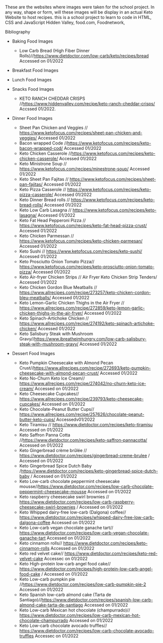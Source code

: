 These are the websites where images were taken
for the school project. In any way, shape or form, will these images will be display in an actual Keto Website to host recipes. this is a school project to learn to code in HTML, CSS and JavaScript
Hidden Valley, food.com, Foodnetwork,

Bibliography
 - Baking Food Images
   - Low Carb Bread (High Fiber Dinner Rolls)//https://www.dietdoctor.com/low-carb/keto/recipes/bread Accessed on 01/2022
   
 - Breakfast Food Images
 - Lunch Food Images
 - Snacks Food Images
    - KETO RANCH CHEDDAR CRISPS //https://www.hiddenvalley.com/recipe/keto-ranch-cheddar-crisps/ Accssed 01/2022.
 - Dinner Food Images 
    - Sheet Pan Chicken and Veggies // https://www.ketofocus.com/recipes/sheet-pan-chicken-and-veggies/ Accessed 01/2022
    - Bacon wrapped Code //https://www.ketofocus.com/recipes/keto-bacon-wrapped-cod/ Accessed 01/2022
    - Keto Chicken Casserole //https://www.ketofocus.com/recipes/keto-chicken-casserole/ Accessed 01/2022
    - Keto Ministrone Soup // https://www.ketofocus.com/recipes/minestrone-soup/ Accessed 01/2022
    - Keto Sheet Pan Fajitas // https://www.ketofocus.com/recipes/sheet-pan-fajitas/ Accessed 01/2022
    - Keto Pizza Casserole // https://www.ketofocus.com/recipes/keto-pizza-casserole/ Accessed 01/2022
    - Keto Dinner Bread rolls // https://www.ketofocus.com/recipes/keto-bread-rolls/ Accessed 01/2022
    - Keto Low Carb Lasagna // https://www.ketofocus.com/recipes/keto-lasagna/ Accessed 01/2022
    - Keto Fat Head Pepperoni Pizza // https://www.ketofocus.com/recipes/keto-fat-head-pizza-crust/ Accessed 01/2022
    - Keto Chicken Parmessan // https://www.ketofocus.com/recipes/keto-chicken-parmesan/ Accessed 01/2022
    - Keto Sushi // https://www.ketofocus.com/recipes/keto-sushi/ Accessed 01/2022
    - Keto Prosciutto Onion Tomato Pizza// https://www.ketofocus.com/recipes/keto-prosciutto-onion-tomato-pizza/ Accessed 01/2022
    - Keto Air-fryer Chicken Strips // Air Fryer Keto Chicken Strip Tenders/ Accessed 01/2022
    - Keto Chicken Gordon Blue Meatballs // https://www.allrecipes.com/recipe/273257/keto-chicken-cordon-bleu-meatballs/ Accessed 01/2022
    - Keto Lemon-Garlic Chicken Thighs in the Air Fryer // https://www.allrecipes.com/recipe/272859/keto-lemon-garlic-chicken-thighs-in-the-air-fryer/ Accessed 01/2022
    - Keto Spinach-Artichoke Chicken // https://www.allrecipes.com/recipe/274192/keto-spinach-artichoke-chicken/ Accessed 01/2022
    - Keto Salisbury Steak with Mushroom Gravy//https://www.ibreatheimhungry.com/low-carb-salisbury-steak-with-mushroom-gravy/ Accessed 01/2022

 - Dessert Food Images

    - Keto Pumpkin Cheesecake with Almond Pecan Crust//https://www.allrecipes.com/recipe/272693/keto-pumpkin-cheesecake-with-almond-pecan-crust/ Accessed 01/2022
    - Keto No-Churn Keto Ice Cream// https://www.allrecipes.com/recipe/274042/no-churn-keto-ice-cream/ Accessed on 01/2022
    - Keto Cheesecake Cupcakes// https://www.allrecipes.com/recipe/239793/keto-cheesecake-cupcakes/ Accessed on 01/2022
    - Keto Chocolate-Peanut Butter Cups// https://www.allrecipes.com/recipe/257626/chocolate-peanut-butter-keto-cups/ Accessedv01/2022
    - Keto Tiramisu // https://www.dietdoctor.com/recipes/keto-tiramisu Accessed on 01/2022
    - Keto Saffron Panna Cotta //https://www.dietdoctor.com/recipes/keto-saffron-pannacotta/ Accessed on 01/2022
    - Keto Gingerbread crème brûlée // https://www.dietdoctor.com/recipes/gingerbread-creme-brulee / Accessed on 01/2022
    - Keto Gingerbread Spice Dutch Baby /https://www.dietdoctor.com/recipes/keto-gingerbread-spice-dutch-baby / Accessed on 01/2022
    -  Keto Low-carb chocolate peppermint cheesecake mousse//https://www.dietdoctor.com/recipes/low-carb-chocolate-peppermint-cheesecake-mousse Accessed on 01/2022
    - Keto raspberry cheesecake swirl brownies // https://www.dietdoctor.com/recipes/low-carb-raspberry-cheesecake-swirl-brownies / Accessed on 01/2022
    - Keto Whipped dairy-free low-carb (Dalgona) coffee// https://www.dietdoctor.com/recipes/whipped-dairy-free-low-carb-dalgona-coffee Accessed on 01/2022
    - Keto Low-carb vegan chocolate ganache tart// https://www.dietdoctor.com/recipes/low-carb-vegan-chocolate-ganache-tart Accessed on 01/2022
    - Keto cinnamon rolls// https://www.dietdoctor.com/recipes/keto-cinnamon-rolls Accessed on 01/2022
    - Keto red velvet cake// https://www.dietdoctor.com/recipes/keto-red-velvet-cake Accessec on 01/2022
    - Keto High-protein low-carb angel food cake// https://www.dietdoctor.com/recipes/high-protein-low-carb-angel-food-cake / Accessed on 01/2022
    - Keto Low-carb pumpkin pie //https://www.dietdoctor.com/recipes/low-carb-pumpkin-pie-2 Accessed on 01/2022
    - Keto Spanish low-carb almond cake (Tarta de Santiago)//https://www.dietdoctor.com/recipes/spanish-low-carb-almond-cake-tarta-de-santiago Accessed on 01/2022
    - Keto Low-carb Mexican hot chocolate (champurrado)// https://www.dietdoctor.com/recipes/low-carb-mexican-hot-chocolate-champurrado Accessed on 01/2022
    - Keto Low-carb chocolate avocado truffles// https://www.dietdoctor.com/recipes/low-carb-chocolate-avocado-truffles Accessec on 01/2022
    